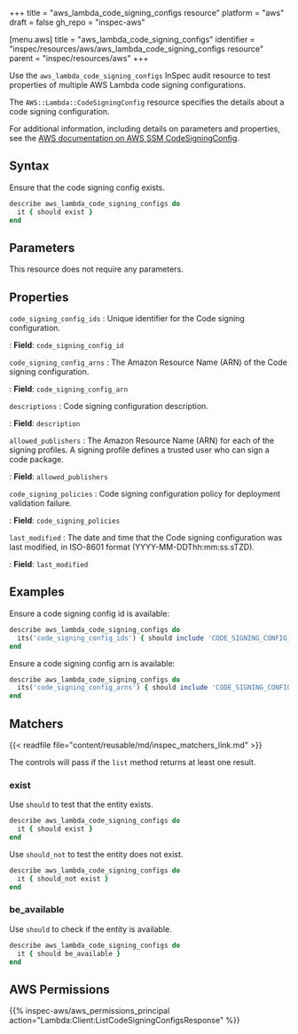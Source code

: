 +++
title = "aws_lambda_code_signing_configs resource"
platform = "aws"
draft = false
gh_repo = "inspec-aws"

[menu.aws]
title = "aws_lambda_code_signing_configs"
identifier = "inspec/resources/aws/aws_lambda_code_signing_configs resource"
parent = "inspec/resources/aws"
+++

Use the `aws_lambda_code_signing_configs` InSpec audit resource to test properties of multiple AWS Lambda code signing configurations.

The `AWS::Lambda::CodeSigningConfig` resource specifies the details about a code signing configuration.

For additional information, including details on parameters and properties, see the [AWS documentation on AWS SSM CodeSigningConfig](https://docs.aws.amazon.com/AWSCloudFormation/latest/UserGuide/aws-resource-lambda-codesigningconfig.html).

## Syntax

Ensure that the code signing config exists.

```ruby
describe aws_lambda_code_signing_configs do
  it { should exist }
end
```

## Parameters

This resource does not require any parameters.

## Properties

`code_signing_config_ids`
: Unique identifier for the Code signing configuration.

: **Field**: `code_signing_config_id`

`code_signing_config_arns`
: The Amazon Resource Name (ARN) of the Code signing configuration.

: **Field**: `code_signing_config_arn`

`descriptions`
: Code signing configuration description.

: **Field**: `description`

`allowed_publishers`
: The Amazon Resource Name (ARN) for each of the signing profiles. A signing profile defines a trusted user who can sign a code package.

: **Field**: `allowed_publishers`

`code_signing_policies`
: Code signing configuration policy for deployment validation failure.

: **Field**: `code_signing_policies`

`last_modified`
: The date and time that the Code signing configuration was last modified, in ISO-8601 format (YYYY-MM-DDThh:mm:ss.sTZD).

: **Field**: `last_modified`

## Examples

Ensure a code signing config id is available:

```ruby
describe aws_lambda_code_signing_configs do
  its('code_signing_config_ids') { should include 'CODE_SIGNING_CONFIG_ID' }
end
```

Ensure a code signing config arn is available:

```ruby
describe aws_lambda_code_signing_configs do
  its('code_signing_config_arns') { should include 'CODE_SIGNING_CONFIG_ARN' }
end
```

## Matchers

{{< readfile file="content/reusable/md/inspec_matchers_link.md" >}}

The controls will pass if the `list` method returns at least one result.

### exist

Use `should` to test that the entity exists.

```ruby
describe aws_lambda_code_signing_configs do
  it { should exist }
end
```

Use `should_not` to test the entity does not exist.

```ruby
describe aws_lambda_code_signing_configs do
  it { should_not exist }
end
```

### be_available

Use `should` to check if the entity is available.

```ruby
describe aws_lambda_code_signing_configs do
  it { should be_available }
end
```

## AWS Permissions

{{% inspec-aws/aws_permissions_principal action="Lambda:Client:ListCodeSigningConfigsResponse" %}}
